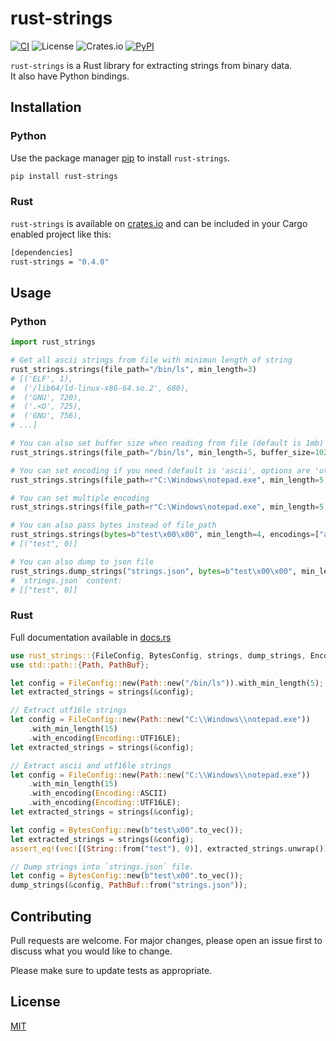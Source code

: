 # rust-strings

[![CI](https://github.com/iddohau/rust-strings/workflows/Rust%20Lint%20%26%20Test/badge.svg?branch=main)](https://github.com/iddohau/rust-strings/actions?query=branch=main)
![License](https://img.shields.io/github/license/iddohau/rust-strings)
![Crates.io](https://img.shields.io/crates/v/rust-strings)
[![PyPI](https://img.shields.io/pypi/v/rust-strings.svg)](https://pypi.org/project/rust-strings)

`rust-strings` is a Rust library for extracting strings from binary data. \
It also have Python bindings.

## Installation

### Python

Use the package manager [pip](https://pip.pypa.io/en/stable/) to install `rust-strings`.

```bash
pip install rust-strings
```

### Rust

`rust-strings` is available on [crates.io](https://crates.io/crates/rust-strings) and can be included in your Cargo enabled project like this:

```bash
[dependencies]
rust-strings = "0.4.0"
```

## Usage

### Python

```python
import rust_strings

# Get all ascii strings from file with minimun length of string
rust_strings.strings(file_path="/bin/ls", min_length=3)
# [('ELF', 1),
#  ('/lib64/ld-linux-x86-64.so.2', 680),
#  ('GNU', 720),
#  ('.<O', 725),
#  ('GNU', 756),
# ...]

# You can also set buffer size when reading from file (default is 1mb)
rust_strings.strings(file_path="/bin/ls", min_length=5, buffer_size=1024)

# You can set encoding if you need (default is 'ascii', options are 'utf-16le', 'utf-16be')
rust_strings.strings(file_path=r"C:\Windows\notepad.exe", min_length=5, encodings=["utf-16le"])

# You can set multiple encoding
rust_strings.strings(file_path=r"C:\Windows\notepad.exe", min_length=5, encodings=["ascii", "utf-16le"])

# You can also pass bytes instead of file_path
rust_strings.strings(bytes=b"test\x00\x00", min_length=4, encodings=["ascii"])
# [("test", 0)]

# You can also dump to json file
rust_strings.dump_strings("strings.json", bytes=b"test\x00\x00", min_length=4, encodings=["ascii"])
# `strings.json` content:
# [["test", 0]]
```

### Rust

Full documentation available in [docs.rs](https://docs.rs/rust-strings)

```rust
use rust_strings::{FileConfig, BytesConfig, strings, dump_strings, Encoding};
use std::path::{Path, PathBuf};

let config = FileConfig::new(Path::new("/bin/ls")).with_min_length(5);
let extracted_strings = strings(&config);

// Extract utf16le strings
let config = FileConfig::new(Path::new("C:\\Windows\\notepad.exe"))
    .with_min_length(15)
    .with_encoding(Encoding::UTF16LE);
let extracted_strings = strings(&config);

// Extract ascii and utf16le strings
let config = FileConfig::new(Path::new("C:\\Windows\\notepad.exe"))
    .with_min_length(15)
    .with_encoding(Encoding::ASCII)
    .with_encoding(Encoding::UTF16LE);
let extracted_strings = strings(&config);

let config = BytesConfig::new(b"test\x00".to_vec());
let extracted_strings = strings(&config);
assert_eq!(vec![(String::from("test"), 0)], extracted_strings.unwrap());

// Dump strings into `strings.json` file.
let config = BytesConfig::new(b"test\x00".to_vec());
dump_strings(&config, PathBuf::from("strings.json"));
```

## Contributing
Pull requests are welcome. For major changes, please open an issue first to discuss what you would like to change.

Please make sure to update tests as appropriate.

## License
[MIT](https://choosealicense.com/licenses/mit/)